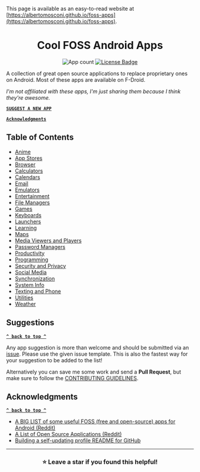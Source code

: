 This page is available as an easy-to-read website at [https://albertomosconi.github.io/foss-apps](https://albertomosconi.github.io/foss-apps).

<h1 id="title" align="center">Cool FOSS Android Apps</h1>

<div align="center">
<p align="center">
<!-- apps-count starts -->
<img src="https://img.shields.io/badge/112-apps-red?style=for-the-badge" alt="App count"/>
<!-- apps-count ends -->
<a href="./LICENSE">
<img src="https://img.shields.io/github/license/albertomosconi/foss-apps?color=darkgreen&style=for-the-badge" alt="License Badge"/>
</a>
</p>
</div>

A collection of great open source applications to replace proprietary ones on Android. Most of these apps are available on F-Droid.

_I'm not affiliated with these apps, I'm just sharing them because I think they're awesome._

**[`SUGGEST A NEW APP`](#suggestions 'SUGGEST A NEW APP')**

**[`Acknowledgments`](#acknowledgments 'Acknowledgments')**

## Table of Contents

<!-- table-of-contents starts -->

- [Anime](categories/anime.md)
- [App Stores](categories/app-stores.md)
- [Browser](categories/browsers.md)
- [Calculators](categories/calculators.md)
- [Calendars](categories/calendars.md)
- [Email](categories/email.md)
- [Emulators](categories/emulators.md)
- [Entertainment](categories/entertainment.md)
- [File Managers](categories/file-managers.md)
- [Games](categories/games.md)
- [Keyboards](categories/keyboards.md)
- [Launchers](categories/launchers.md)
- [Learning](categories/learning.md)
- [Maps](categories/maps.md)
- [Media Viewers and Players](categories/media-viewers-and-players.md)
- [Password Managers](categories/password-managers.md)
- [Productivity](categories/productivity.md)
- [Programming](categories/programming.md)
- [Security and Privacy](categories/security-and-privacy.md)
- [Social Media](categories/social-media.md)
- [Synchronization](categories/synchronization.md)
- [System Info](categories/system-info.md)
- [Texting and Phone](categories/texting-and-phone.md)
- [Utilities](categories/utilities.md)
- [Weather](categories/weather.md)
<!-- table-of-contents ends -->

## Suggestions

**[`^ back to top ^`](#title)**

Any app suggestion is more than welcome and should be submitted via an [issue](https://github.com/albertomosconi/foss-apps/issues/new?assignees=&labels=app+suggestion&template=app-suggestion.md&title= 'issue'). Please use the given issue template. This is also the fastest way for your suggestion to be added to the list!

Alternatively you can save me some work and send a **Pull Request**, but make sure to follow the [CONTRIBUTING GUIDELINES](https://github.com/albertomosconi/foss-apps/blob/main/CONTRIBUTING.md).

## Acknowledgments

**[`^ back to top ^`](#title)**

- [A BIG LIST of some useful FOSS (free and open-source) apps for Android (Reddit)](https://www.reddit.com/r/androidapps/comments/i7o6rp/a_big_list_of_some_useful_foss_free_and 'A BIG LIST of some useful FOSS (free and open-source) apps for Android (Reddit)')
- [A List of Open Source Applications (Reddit)](https://www.reddit.com/r/androidapps/comments/jhtvn4/a_list_of_open_source_applications/ 'A List of Open Source Applications (Reddit)')
- [Building a self-updating profile README for GitHub](https://simonwillison.net/2020/Jul/10/self-updating-profile-readme 'Building a self-updating profile README for GitHub')

---

<div align="center">
  
### ⭐ Leave a star if you found this helpful!

</div>
